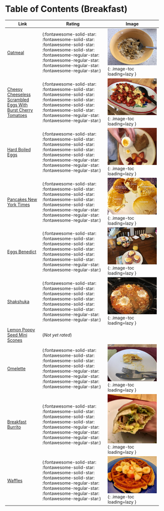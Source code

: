 # Table of Contents (Breakfast)

| Link | Rating | Image |
| -- | -- | -- |
| [Oatmeal](../oatmeal) | (:fontawesome-solid-star: :fontawesome-solid-star: :fontawesome-solid-star: :fontawesome-solid-star: :fontawesome-regular-star: :fontawesome-regular-star: :fontawesome-regular-star: :fontawesome-regular-star:) | ![oatmeal.jpeg](./oatmeal.jpeg){: .image-toc loading=lazy } |
| [Cheesy Cheeseless Scrambled Eggs With Burst Cherry Tomatoes](../cheesy_cheeseless_scrambled_eggs_with_burst_cherry_tomatoes) | (:fontawesome-solid-star: :fontawesome-solid-star: :fontawesome-solid-star: :fontawesome-solid-star: :fontawesome-solid-star: :fontawesome-solid-star: :fontawesome-regular-star: :fontawesome-regular-star:) | ![cheesy_cheeseless_scrambled_eggs_with_burst_cherry_tomatoes.jpeg](./cheesy_cheeseless_scrambled_eggs_with_burst_cherry_tomatoes.jpeg){: .image-toc loading=lazy } |
| [Hard Boiled Eggs](../hard_boiled_eggs) | (:fontawesome-solid-star: :fontawesome-solid-star: :fontawesome-solid-star: :fontawesome-solid-star: :fontawesome-solid-star: :fontawesome-regular-star: :fontawesome-regular-star: :fontawesome-regular-star:) | ![hard_boiled_eggs.jpeg](./hard_boiled_eggs.jpeg){: .image-toc loading=lazy } |
| [Pancakes New York Times](../pancakes_new_york_times) | (:fontawesome-solid-star: :fontawesome-solid-star: :fontawesome-solid-star: :fontawesome-solid-star: :fontawesome-solid-star: :fontawesome-regular-star: :fontawesome-regular-star: :fontawesome-regular-star:) | ![pancakes_new_york_times.jpg](./pancakes_new_york_times.jpg){: .image-toc loading=lazy } |
| [Eggs Benedict](../eggs_benedict) | (:fontawesome-solid-star: :fontawesome-solid-star: :fontawesome-solid-star: :fontawesome-solid-star: :fontawesome-solid-star: :fontawesome-solid-star: :fontawesome-regular-star: :fontawesome-regular-star:) | ![eggs_benedict.jpg](./eggs_benedict.jpg){: .image-toc loading=lazy } |
| [Shakshuka](../shakshuka) | (:fontawesome-solid-star: :fontawesome-solid-star: :fontawesome-solid-star: :fontawesome-solid-star: :fontawesome-solid-star: :fontawesome-solid-star: :fontawesome-regular-star: :fontawesome-regular-star:) | ![shakshuka.jpeg](./shakshuka.jpeg){: .image-toc loading=lazy } |
| [Lemon Poppy Seed Mini Scones](../lemon_poppy_seed_mini_scones) | (*Not yet rated*) | <!-- TODO: Capture image --> |
| [Omelette](../omelette) | (:fontawesome-solid-star: :fontawesome-solid-star: :fontawesome-solid-star: :fontawesome-solid-star: :fontawesome-regular-star: :fontawesome-regular-star: :fontawesome-regular-star: :fontawesome-regular-star:) | ![omelette.jpeg](./omelette.jpeg){: .image-toc loading=lazy } |
| [Breakfast Burrito](../breakfast_burrito) | (:fontawesome-solid-star: :fontawesome-solid-star: :fontawesome-solid-star: :fontawesome-solid-star: :fontawesome-regular-star: :fontawesome-regular-star: :fontawesome-regular-star: :fontawesome-regular-star:) | ![breakfast_burrito.jpeg](./breakfast_burrito.jpeg){: .image-toc loading=lazy } |
| [Waffles](../waffles) | (:fontawesome-solid-star: :fontawesome-solid-star: :fontawesome-solid-star: :fontawesome-solid-star: :fontawesome-regular-star: :fontawesome-regular-star: :fontawesome-regular-star: :fontawesome-regular-star:) | ![waffles.jpg](./waffles.jpg){: .image-toc loading=lazy } |